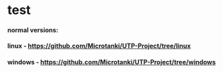 # test
#### normal versions:
#### linux - https://github.com/Microtanki/UTP-Project/tree/linux
#### windows - https://github.com/Microtanki/UTP-Project/tree/windows
